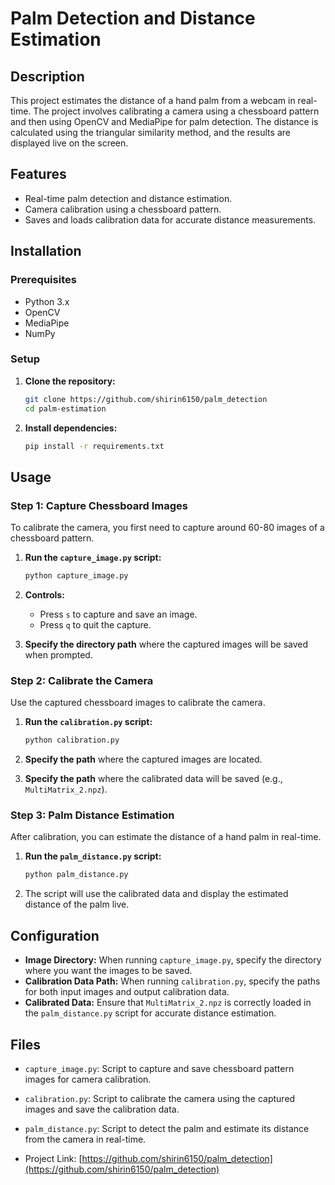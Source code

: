 
# Palm Detection and Distance Estimation

## Description

This project estimates the distance of a hand palm from a webcam in real-time. The project involves calibrating a camera using a chessboard pattern and then using OpenCV and MediaPipe for palm detection. The distance is calculated using the triangular similarity method, and the results are displayed live on the screen.

## Features

- Real-time palm detection and distance estimation.
- Camera calibration using a chessboard pattern.
- Saves and loads calibration data for accurate distance measurements.

## Installation

### Prerequisites

- Python 3.x
- OpenCV
- MediaPipe
- NumPy

### Setup

1. **Clone the repository:**

    ```bash
    git clone https://github.com/shirin6150/palm_detection
    cd palm-estimation
    ```

2. **Install dependencies:**

    ```bash
    pip install -r requirements.txt
    ```

## Usage

### Step 1: Capture Chessboard Images

To calibrate the camera, you first need to capture around 60-80 images of a chessboard pattern.

1. **Run the `capture_image.py` script:**

    ```bash
    python capture_image.py
    ```

2. **Controls:**
    - Press `s` to capture and save an image.
    - Press `q` to quit the capture.

3. **Specify the directory path** where the captured images will be saved when prompted.

### Step 2: Calibrate the Camera

Use the captured chessboard images to calibrate the camera.

1. **Run the `calibration.py` script:**

    ```bash
    python calibration.py
    ```

2. **Specify the path** where the captured images are located.
3. **Specify the path** where the calibrated data will be saved (e.g., `MultiMatrix_2.npz`).

### Step 3: Palm Distance Estimation

After calibration, you can estimate the distance of a hand palm in real-time.

1. **Run the `palm_distance.py` script:**

    ```bash
    python palm_distance.py
    ```

2. The script will use the calibrated data and display the estimated distance of the palm live.

## Configuration

- **Image Directory:** When running `capture_image.py`, specify the directory where you want the images to be saved.
- **Calibration Data Path:** When running `calibration.py`, specify the paths for both input images and output calibration data.
- **Calibrated Data:** Ensure that `MultiMatrix_2.npz` is correctly loaded in the `palm_distance.py` script for accurate distance estimation.

## Files

- `capture_image.py`: Script to capture and save chessboard pattern images for camera calibration.
- `calibration.py`: Script to calibrate the camera using the captured images and save the calibration data.
- `palm_distance.py`: Script to detect the palm and estimate its distance from the camera in real-time.


- Project Link: [https://github.com/shirin6150/palm_detection](https://github.com/shirin6150/palm_detection)
